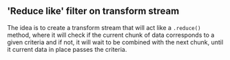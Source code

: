 ## 'Reduce like' filter on transform stream

The idea is to create a transform stream that will act like a `.reduce()` method, where it will check if the current chunk of data corresponds to a given criteria and if not, it will wait to be combined with the next chunk, until it current data in place passes the criteria.